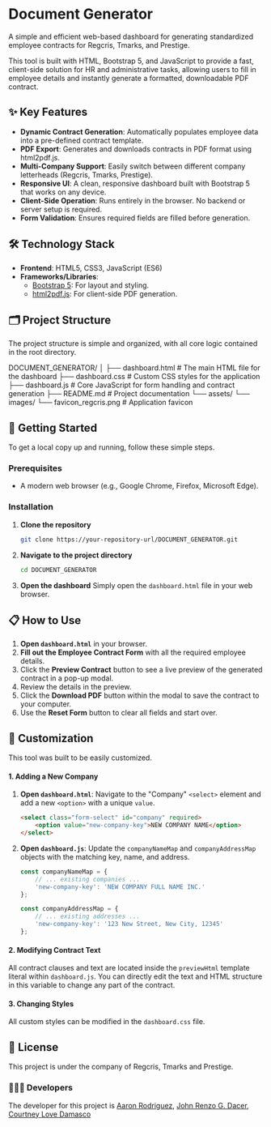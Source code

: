 # Document Generator

A simple and efficient web-based dashboard for generating standardized employee contracts for Regcris, Tmarks, and Prestige.

This tool is built with HTML, Bootstrap 5, and JavaScript to provide a fast, client-side solution for HR and administrative tasks, allowing users to fill in employee details and instantly generate a formatted, downloadable PDF contract.

## ✨ Key Features

* **Dynamic Contract Generation**: Automatically populates employee data into a pre-defined contract template.
* **PDF Export**: Generates and downloads contracts in PDF format using html2pdf.js.
* **Multi-Company Support**: Easily switch between different company letterheads (Regcris, Tmarks, Prestige).
* **Responsive UI**: A clean, responsive dashboard built with Bootstrap 5 that works on any device.
* **Client-Side Operation**: Runs entirely in the browser. No backend or server setup is required.
* **Form Validation**: Ensures required fields are filled before generation.

## 🛠️ Technology Stack

* **Frontend**: HTML5, CSS3, JavaScript (ES6)
* **Frameworks/Libraries**:
    * [Bootstrap 5](https://getbootstrap.com/): For layout and styling.
    * [html2pdf.js](https://github.com/eKoopmans/html2pdf.js/): For client-side PDF generation.

## 🗂️ Project Structure

The project structure is simple and organized, with all core logic contained in the root directory.

DOCUMENT_GENERATOR/
│
├── dashboard.html              # The main HTML file for the dashboard
├── dashboard.css               # Custom CSS styles for the application
├── dashboard.js                # Core JavaScript for form handling and contract generation
├── README.md                   # Project documentation
└── assets/
└── images/
└── favicon_regcris.png   # Application favicon

## 🚀 Getting Started

To get a local copy up and running, follow these simple steps.

### Prerequisites

* A modern web browser (e.g., Google Chrome, Firefox, Microsoft Edge).

### Installation

1.  **Clone the repository**
    ```sh
    git clone https://your-repository-url/DOCUMENT_GENERATOR.git
    ```
2.  **Navigate to the project directory**
    ```sh
    cd DOCUMENT_GENERATOR
    ```
3.  **Open the dashboard**
    Simply open the `dashboard.html` file in your web browser.

## 📋 How to Use

1.  **Open `dashboard.html`** in your browser.
2.  **Fill out the Employee Contract Form** with all the required employee details.
3.  Click the **Preview Contract** button to see a live preview of the generated contract in a pop-up modal.
4.  Review the details in the preview.
5.  Click the **Download PDF** button within the modal to save the contract to your computer.
6.  Use the **Reset Form** button to clear all fields and start over.

## 🔧 Customization

This tool was built to be easily customized.

#### 1. Adding a New Company

1.  **Open `dashboard.html`**: Navigate to the "Company" `<select>` element and add a new `<option>` with a unique `value`.
    ```html
    <select class="form-select" id="company" required>
        <option value="new-company-key">NEW COMPANY NAME</option>
    </select>
    ```
2.  **Open `dashboard.js`**: Update the `companyNameMap` and `companyAddressMap` objects with the matching key, name, and address.
    ```javascript
    const companyNameMap = {
        // ... existing companies ...
        'new-company-key': 'NEW COMPANY FULL NAME INC.'
    };

    const companyAddressMap = {
        // ... existing addresses ...
        'new-company-key': '123 New Street, New City, 12345'
    };
    ```

#### 2. Modifying Contract Text

All contract clauses and text are located inside the `previewHtml` template literal within `dashboard.js`. You can directly edit the text and HTML structure in this variable to change any part of the contract.

#### 3. Changing Styles

All custom styles can be modified in the `dashboard.css` file.

## 📄 License

This project is under the company of Regcris, Tmarks and Prestige.

### 👨🏻‍💻 Developers
The developer for this project is [Aaron Rodriguez](https://www.facebook.com/aronrodriguez01101#), [John Renzo G. Dacer](https://www.facebook.com/huaxxxxiii),  [Courtney Love Damasco](https://www.facebook.com/courtney.damasco)